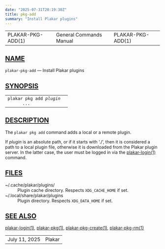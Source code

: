```yaml
---
date: "2025-07-31T20:19:30Z"
title: pkg-add
summary: "Install Plakar plugins"
---
```

<table class="head">
  <tr>
    <td class="head-ltitle">PLAKAR-PKG-ADD(1)</td>
    <td class="head-vol">General Commands Manual</td>
    <td class="head-rtitle">PLAKAR-PKG-ADD(1)</td>
  </tr>
</table>
<div class="manual-text">
<section class="Sh">
<h1 class="Sh" id="NAME"><a class="permalink" href="#NAME">NAME</a></h1>
<p class="Pp"><code class="Nm">plakar-pkg-add</code> &#x2014;
    <span class="Nd">Install Plakar plugins</span></p>
</section>
<section class="Sh">
<h1 class="Sh" id="SYNOPSIS"><a class="permalink" href="#SYNOPSIS">SYNOPSIS</a></h1>
<table class="Nm">
  <tr>
    <td><code class="Nm">plakar pkg add <var class="Ar">plugin
      ...</var></code></td>
    <td></td>
  </tr>
</table>
</section>
<section class="Sh">
<h1 class="Sh" id="DESCRIPTION"><a class="permalink" href="#DESCRIPTION">DESCRIPTION</a></h1>
<p class="Pp">The <code class="Nm">plakar pkg add</code> command adds a local or
    a remote plugin.</p>
<p class="Pp">If <var class="Ar">plugin</var> is an absolute path, or if it
    starts with &#x2018;./&#x2019;, then it is considered a path to a local
    plugin file, otherwise it is downloaded from the Plakar plugin server. In
    the latter case, the user must be logged in via the
    <a class="Xr" href="../plakar-login/">plakar-login(1)</a> command.</p>
</section>
<section class="Sh">
<h1 class="Sh" id="FILES"><a class="permalink" href="#FILES">FILES</a></h1>
<dl class="Bl-tag">
  <dt><span class="Pa">~/.cache/plakar/plugins/</span></dt>
  <dd>Plugin cache directory. Respects <code class="Ev">XDG_CACHE_HOME</code> if
      set.</dd>
  <dt><span class="Pa">~/.local/share/plakar/plugins</span></dt>
  <dd>Plugin directory. Respects <code class="Ev">XDG_DATA_HOME</code> if
    set.</dd>
</dl>
</section>
<section class="Sh">
<h1 class="Sh" id="SEE_ALSO"><a class="permalink" href="#SEE_ALSO">SEE
  ALSO</a></h1>
<p class="Pp"><a class="Xr" href="../plakar-login/">plakar-login(1)</a>,
    <a class="Xr" href="../plakar-pkg/">plakar-pkg(1)</a>,
    <a class="Xr" href="../plakar-pkg-create/">plakar-pkg-create(1)</a>,
    <a class="Xr" href="../plakar-pkg-rm/">plakar-pkg-rm(1)</a></p>
</section>
</div>
<table class="foot">
  <tr>
    <td class="foot-date">July 11, 2025</td>
    <td class="foot-os">Plakar</td>
  </tr>
</table>
